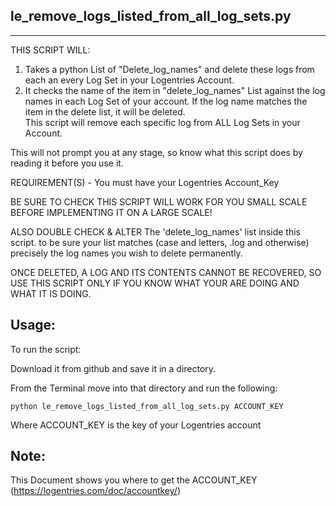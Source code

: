 le_remove_logs_listed_from_all_log_sets.py
-------------------
-------------------

THIS SCRIPT WILL:
 1. Takes a python List of "Delete_log_names" and delete these logs from each an every Log Set in your Logentries Account.
 2. It checks the name of the item in "delete_log_names" List against the log names in each Log Set of your account.
    If the log name matches the item in the delete list, it will be deleted.  
    This script will remove each specific log from ALL Log Sets in your Account.

  This will not prompt you at any stage, so know what this script does by reading it before you use it.

REQUIREMENT(S) - You must have your Logentries Account_Key 

BE SURE TO CHECK THIS SCRIPT WILL WORK FOR YOU SMALL SCALE BEFORE IMPLEMENTING IT ON A LARGE SCALE!

ALSO
DOUBLE CHECK & ALTER
    The 'delete_log_names' list inside this script.
    to be sure your list matches (case and letters, .log and otherwise) precisely the log names you wish to delete permanently.

ONCE DELETED, A LOG AND ITS CONTENTS CANNOT BE RECOVERED, SO USE THIS SCRIPT ONLY IF YOU KNOW WHAT YOUR ARE DOING AND WHAT IT IS DOING.


Usage:
-----

To run the script:

Download it from github and save it in a directory. 

From the Terminal move into that directory and run the following: 

	python le_remove_logs_listed_from_all_log_sets.py ACCOUNT_KEY

Where ACCOUNT_KEY is the key of your Logentries account

Note:
-----
This Document shows you where to get the ACCOUNT_KEY (https://logentries.com/doc/accountkey/)
